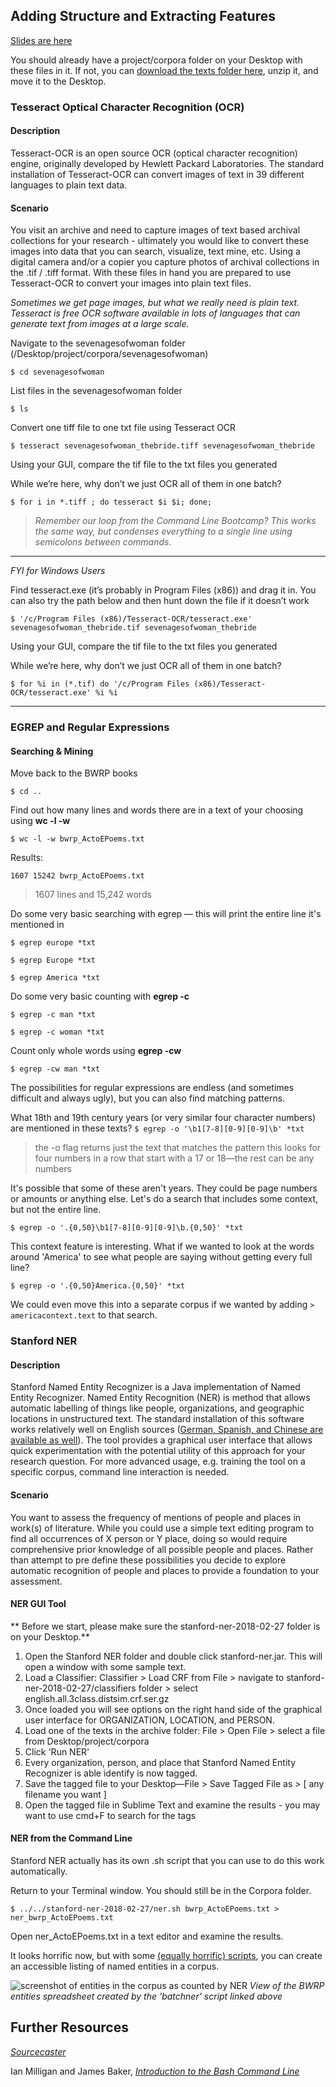 ## Adding Structure and Extracting Features

[Slides are here](https://docs.google.com/presentation/d/1sRC1cilTHQ4QWTiFa2xu9WQj_XU3ZyLbFUB3WAsTxmk/edit?usp=sharing)

You should already have a project/corpora folder on your Desktop with these files in it. If not, you can [download the texts folder here](https://github.com/dmics/adding-extracting/blob/master/project.zip), unzip it, and move it to the Desktop.

### Tesseract Optical Character Recognition (OCR)
#### Description
Tesseract-OCR is an open source OCR (optical character recognition) engine, originally developed by Hewlett Packard Laboratories. The standard installation of Tesseract-OCR can convert images of text in 39 different languages to plain text data.  

#### Scenario
You visit an archive and need to capture images of text based archival collections for your research - ultimately you would like to convert these images into data that you can search, visualize, text mine, etc. Using a digital camera and/or a copier you capture photos of archival collections in the .tif / .tiff format. With these files in hand you are prepared to use Tesseract-OCR to convert your images into plain text files.

*Sometimes we get page images, but what we really need is plain text. Tesseract is free OCR software available in lots of languages that can generate text from images at a large scale.*

Navigate to the sevenagesofwoman folder (/Desktop/project/corpora/sevenagesofwoman)

`$ cd sevenagesofwoman`

List files in the sevenagesofwoman folder

`$ ls`

Convert one tiff file to one txt file using Tesseract OCR

`$ tesseract sevenagesofwoman_thebride.tiff sevenagesofwoman_thebride`

Using your GUI, compare the tif file to the txt files you generated

While we’re here, why don’t we just OCR all of them in one batch?

`$ for i in *.tiff ; do tesseract $i $i; done;`
>*Remember our loop from the Command Line Bootcamp? This works the same way, but condenses everything to a single line using semicolons between commands.*

----
*FYI for Windows Users*

Find tesseract.exe (it’s probably in Program Files (x86)) and drag it
in. You can also try the path below and then hunt down the file if it
doesn’t work

`$ '/c/Program Files (x86)/Tesseract-OCR/tesseract.exe' sevenagesofwoman_thebride.tif sevenagesofwoman_thebride`

Using your GUI, compare the tif file to the txt files you generated

While we’re here, why don’t we just OCR all of them in one batch?

`$ for %i in (*.tif) do '/c/Program Files
(x86)/Tesseract-OCR/tesseract.exe' %i %i`

----

### EGREP and Regular Expressions

#### Searching & Mining

Move back to the BWRP books

`$ cd ..`

Find out how many lines and words there are in a text of your choosing using **wc -l -w**

`$ wc -l -w bwrp_ActoEPoems.txt`

Results:

```
1607 15242 bwrp_ActoEPoems.txt
```
>1607 lines and 15,242 words

Do some very basic searching with egrep — this will print the entire line it's mentioned in

`$ egrep europe *txt`

`$ egrep Europe *txt`

`$ egrep America *txt`

Do some very basic counting with **egrep -c**

`$ egrep -c man *txt`

`$ egrep -c woman *txt`

Count only whole words using **egrep -cw**

`$ egrep -cw man *txt`

The possibilities for regular expressions are endless (and sometimes difficult and always ugly), but you can also find matching patterns.

What 18th and 19th century years (or very similar four character numbers) are mentioned in these texts?
`$ egrep -o '\b1[7-8][0-9][0-9]\b' *txt`
> the -o flag returns just the text that matches the pattern
this looks for four numbers in a row that start with a 17 or 18—the rest can be any numbers

It's possible that some of these aren't years. They could be page numbers or amounts or anything else. Let's do a search that includes some context, but not the entire line.

`$ egrep -o '.{0,50}\b1[7-8][0-9][0-9]\b.{0,50}' *txt`

This context feature is interesting. What if we wanted to look at the words around 'America' to see what people are saying without getting every full line?

`$ egrep -o '.{0,50}America.{0,50}' *txt`

We could even move this into a separate corpus if we wanted by adding `> americacontext.text` to that search.

### Stanford NER

#### Description
Stanford Named Entity Recognizer is a Java implementation of Named Entity Recognizer. Named Entity Recognition (NER) is method that allows automatic labelling of things like people, organizations, and geographic locations in unstructured text. The standard installation of this software works relatively well on English sources ([German, Spanish, and Chinese are available as well](https://nlp.stanford.edu/software/CRF-NER.shtml)). The tool provides a graphical user interface that allows quick experimentation with the potential utility of this approach for your research question. For more advanced usage, e.g. training the tool on a specific corpus, command line interaction is needed.

#### Scenario

You want to assess the frequency of mentions of people and places in work(s) of literature. While you could use a simple text editing program to find all occurrences of X person or Y place, doing so would require comprehensive prior knowledge of all possible people and places. Rather than attempt to pre define these possibilities you decide to explore automatic recognition of people and places to provide a foundation to your assessment.

#### NER GUI Tool

** Before we start, please make sure the stanford-ner-2018-02-27 folder is on your Desktop.**

1. Open the Stanford NER folder and double click stanford-ner.jar. This will open a window with some sample text.
1. Load a Classifier: Classifier > Load CRF from File > navigate to stanford-ner-2018-02-27/classifiers folder > select english.all.3class.distsim.crf.ser.gz
1. Once loaded you will see options on the right hand side of the graphical user interface for ORGANIZATION, LOCATION, and PERSON.
1. Load one of the texts in the archive folder: File > Open File > select a file from Desktop/project/corpora
1. Click 'Run NER'
1. Every organization, person, and place that Stanford Named Entity Recognizer is able identify is now tagged.
1. Save the tagged file to your Desktop—File > Save Tagged File as > [ any filename you want ]
1. Open the tagged file in Sublime Text and examine the results - you may want to use cmd+F to search for the tags

#### NER from the Command Line

Stanford NER actually has its own .sh script that you can use to do this work automatically.

Return to your Terminal window. You should still be in the Corpora folder.

`$ ../../stanford-ner-2018-02-27/ner.sh bwrp_ActoEPoems.txt > ner_bwrp_ActoEPoems.txt`

Open ner_ActoEPoems.txt in a text editor and examine the results.

It looks horrific now, but with some [(equally horrific) scripts](https://github.com/brandontlocke/batchner/blob/master/batchner.sh), you can create an accessible listing of named entities in a corpus.

![screenshot of entities in the corpus as counted by NER](img/entities.png)
*View of the BWRP entities spreadsheet created by the 'batchner' script linked above*

## Further Resources

[*Sourcecaster*](https://datapraxis.github.io/sourcecaster/)

Ian Milligan and James Baker, [*Introduction to the Bash Command
Line*](http://programminghistorian.org/lessons/intro-to-bash)

